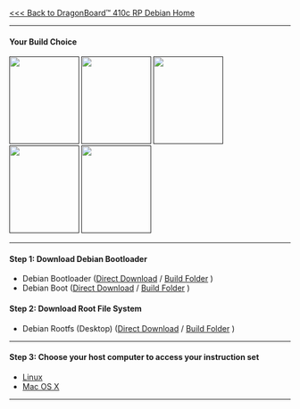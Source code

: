 [<<< Back to DragonBoard™ 410c RP Debian Home](https://github.com/sdrobertw/test-wiki-/wiki/DragonBoard™-410c-Reference-Platform-Debian)

***
#### Your Build Choice

[<img src="http://i.imgur.com/jl4GG0d.png" data-canonical-src="http://i.imgur.com/jl4GG0d.png" width="125" height="157" />]()
[<img src="http://i.imgur.com/yRQKDI6.png" data-canonical-src="http://i.imgur.com/yRQKDI6.png" width="125" height="157" />]()
[<img src="http://i.imgur.com/OQGR5yY.png" data-canonical-src="http://i.imgur.com/OQGR5yY.png" width="125" height="157" />]()
[<img src="http://i.imgur.com/yRQKDI6.png" data-canonical-src="http://i.imgur.com/yRQKDI6.png" width="125" height="157" />]()
[<img src="http://i.imgur.com/tXXN5bZ.png" data-canonical-src="http://i.imgur.com/tXXN5bZ.png" width="125" height="157" />]()

***
#### Step 1: Download Debian Bootloader

- Debian Bootloader ([Direct Download](http://builds.96boards.org/releases/dragonboard410c/linaro/rescue/latest/dragonboard410c_bootloader_emmc_linux*.zip) / <a href="http://builds.96boards.org/releases/dragonboard410c/linaro/rescue/latest/" target="_blank">Build Folder</a> )
- Debian Boot ([Direct Download](http://builds.96boards.org/releases/reference-platform/debian/dragonboard410c/15.12/dragonboard410c-boot-linux-20151214-35.img.gz) / <a href="http://builds.96boards.org/releases/reference-platform/debian/dragonboard410c/15.12/" target="_blank">Build Folder</a> )

#### Step 2: Download Root File System

- Debian Rootfs (Desktop) ([Direct Download](http://builds.96boards.org/releases/reference-platform/debian/dragonboard410c/15.12/dragonboard410c-rootfs-debian-jessie-alip-20151214-35.emmc.img.gz) / <a href="http://builds.96boards.org/releases/reference-platform/debian/dragonboard410c/15.12/" target="_blank">Build Folder</a> )

***
#### Step 3: Choose your host computer to access your instruction set

- [Linux](https://github.com/sdrobertw/test-wiki-/wiki/DragonBoard™-410c-Linux-Install#linux-host-1)
- [Mac OS X](https://github.com/sdrobertw/test-wiki-/wiki/DragonBoard™-410c-Linux-Install#mac-osx-host)
***